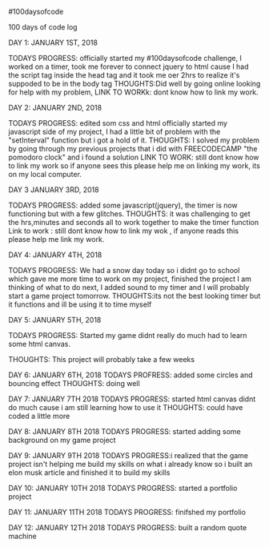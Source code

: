 #100daysofcode

100 days of code log

DAY 1: JANUARY 1ST, 2018

TODAYS PROGRESS: officially started my #100daysofcode challenge, I worked on a timer, took me forever to connect jquery to html cause I had the script tag inside the head tag and it took me oer 2hrs to realize it's suppoded to be in the body tag
THOUGHTS:Did well by going online looking for help with my problem,
LINK TO WORKk: dont know how to link my work.




DAY 2: JANUARY 2ND, 2018

TODAYS PROGRESS:  edited som css and html officially started my javascript side of my project, I had a little bit of problem with the "setInterval" function but i got a hold of it.
THOUGHTS: I solved my problem by going through my previous projects that i did with FREECODECAMP "the pomodoro clock" and i found a solution
LINK TO WORK: still dont know how to link my work so if anyone sees this please help me on linking my work, its on my local computer.


DAY 3 JANUARY 3RD, 2018

TODAYS PROGRESS: added some javascript(jquery), the timer is now functioning but with a few glitches. 
THOUGHTS: it was challenging to get the hrs,minutes and seconds all to work together to make the timer function
Link to work : still dont know how to link my wok , if anyone reads this please help me link my work.

DAY 4: JANUARY 4TH, 2018

TODAYS PROGRESS: We had a snow day today so i didnt go to school which gave me more time to work on my project, finished the project I am thinking of what to do next, I added sound to my timer and I will probably start a game project tomorrow. 
THOUGHTS:its not the best looking timer but it functions and ill be using it to time myself


DAY 5: JANUARY 5TH, 2018

TODAYS PROGRESS: Started my game didnt really do much had to learn some html canvas.

THOUGHTS: This project will probably take  a few weeks

DAY 6: JANUARY 6TH, 2018
TODAYS PROFRESS: added some circles and bouncing effect
THOUGHTS: doing well

DAY 7: JANUARY 7TH 2018
TODAYS PROGRESS: started html canvas didnt do much cause i am still learning how to use it
THOUGHTS: could have coded a little more

DAY 8: JANUARY 8TH 2018
TODAYS PROGRESS: started adding some background on my game project

DAY 9: JANUARY 9TH 2018
TODAYS PROGRESS:i realized that the game project isn't helping me build my skills on what i already know so i built an elon musk article and finished it to build my skills 

DAY 10: JANUARY 10TH 2018
TODAYS PROGRESS: started a portfolio project

DAY 11: JANUARY 11TH 2018
TODAYS PROGRESS: finifshed my portfolio

DAY 12: JANUARY 12TH 2018
TODAYS PROGRESS: built a random quote machine
